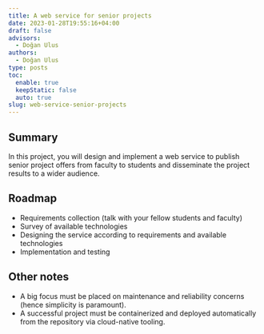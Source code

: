 ```yaml
---
title: A web service for senior projects
date: 2023-01-28T19:55:16+04:00
draft: false
advisors:
  - Doğan Ulus
authors:
  - Doğan Ulus
type: posts
toc:
  enable: true
  keepStatic: false
  auto: true
slug: web-service-senior-projects
---
```

## Summary
In this project, you will design and implement a web service to publish senior project offers from faculty to students and disseminate the project results to a wider audience.

## Roadmap
- Requirements collection (talk with your fellow students and faculty)
- Survey of available technologies
- Designing the service according to requirements and available technologies
- Implementation and testing

## Other notes
- A big focus must be placed on maintenance and reliability concerns (hence simplicity is paramount).
- A successful project must be containerized and deployed automatically from the repository via cloud-native tooling.